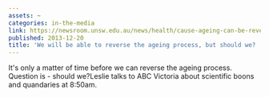 ```yaml
---
assets: ~
categories: in-the-media
link: https://newsroom.unsw.edu.au/news/health/cause-ageing-can-be-reversed
published: 2013-12-20
title: 'We will be able to reverse the ageing process, but should we? '
---
```

It's only a matter of time before we can reverse the ageing process. Question is - should we?Leslie talks to ABC Victoria about scientific boons and quandaries at 8:50am. 